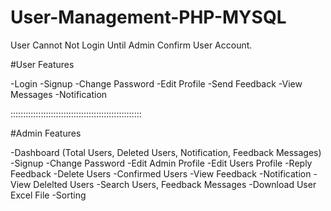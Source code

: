 # User-Management-PHP-MYSQL

User Cannot Not Login Until Admin Confirm User Account.

#User Features

-Login
-Signup
-Change Password
-Edit Profile
-Send Feedback
-View Messages
-Notification

::::::::::::::::::::::::::::::::::::::::::::::::::::

#Admin Features

-Dashboard (Total Users, Deleted Users, Notification, Feedback Messages)
-Signup
-Change Password
-Edit Admin Profile
-Edit Users Profile
-Reply Feedback
-Delete Users
-Confirmed Users
-View Feedback
-Notification
-View Delelted Users
-Search Users, Feedback Messages
-Download User Excel File 
-Sorting 





